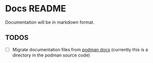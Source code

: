 # Docs README

Documentation will be in markdown format.

## TODOS

- [ ] Migrate documentation files from [podman docs](https://github.com/containers/podman/tree/main/docs/source) (currently this is a directory in the podman source code)
